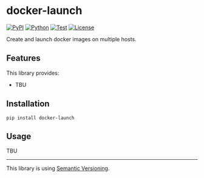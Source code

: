 # docker-launch

[![PyPI](https://img.shields.io/pypi/v/docker-launch.svg?label=PyPI&style=flat-square)](https://pypi.org/pypi/docker-launch/)
[![Python](https://img.shields.io/pypi/pyversions/docker-launch.svg?label=Python&color=yellow&style=flat-square)](https://pypi.org/pypi/docker-launch/)
[![Test](https://img.shields.io/github/workflow/status/necst-telescope/docker-launch/Test?logo=github&label=Test&style=flat-square)](https://github.com/necst-telescope/docker-launch/actions)
[![License](https://img.shields.io/badge/license-MIT-blue.svg?label=License&style=flat-square)](https://github.com/necst-telescope/docker-launch/blob/main/LICENSE)

Create and launch docker images on multiple hosts.

## Features

This library provides:

- TBU

## Installation

```shell
pip install docker-launch
```

## Usage

TBU

---

This library is using [Semantic Versioning](https://semver.org).
